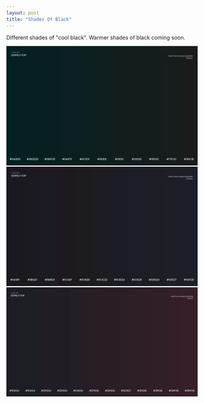 ```yaml
---
layout: post
title: "Shades Of Black"
---
```

Different shades of "cool black". Warmer shades of black coming soon.

![Nuetral Black](https://github.com/LWFlouisa/PinPalette/blob/main/Images/NuetralBlack.png?raw=true)
![Cool Black](https://github.com/LWFlouisa/PinPalette/blob/main/Images/ShadesOfBlack3.png?raw=true)
![Warm Black](https://github.com/LWFlouisa/PinPalette/blob/main/Images/WarmBlack.png?raw=true)
